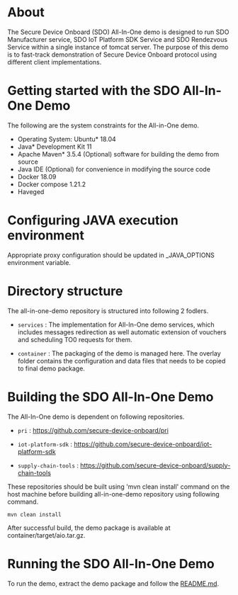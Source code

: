 # About

The Secure Device Onboard (SDO) All-In-One demo is designed to run SDO Manufacturer service, SDO IoT
Platform SDK Service and SDO Rendezvous Service within a single instance of tomcat server. The
purpose of this demo is to fast-track demonstration of Secure Device Onboard protocol using
different client implementations.

# Getting started with the SDO All-In-One Demo

The following are the system constraints for the All-in-One demo.
- Operating System: Ubuntu* 18.04
- Java* Development Kit 11
- Apache Maven* 3.5.4 (Optional) software for building the demo from source
- Java IDE (Optional) for convenience in modifying the source code
- Docker 18.09
- Docker compose 1.21.2
- Haveged

# Configuring JAVA execution environment

Appropriate proxy configuration should be updated in _JAVA_OPTIONS environment variable.

# Directory structure

The all-in-one-demo repository is structured into following 2 fodlers.
* `services` : The implementation for All-In-One demo services, which includes messages redirection
  as well automatic extension of vouchers and scheduling TO0 requests for them.

* `container` : The packaging of the demo is managed here. The overlay folder contains the
  configuration and data files that needs to be copied to final demo package.

# Building the SDO All-In-One Demo

The All-In-One demo is dependent on following repositories.

* `pri` : https://github.com/secure-device-onboard/pri

* `iot-platform-sdk` : https://github.com/secure-device-onboard/iot-platform-sdk

* `supply-chain-tools` : https://github.com/secure-device-onboard/supply-chain-tools

These repositories should be built using 'mvn clean install' command on the host machine before
building all-in-one-demo repository using following command.

```
mvn clean install
```

After successful build, the demo package is available at container/target/aio.tar.gz.

# Running the SDO All-In-One Demo

To run the demo, extract the demo package and follow the [README.md](container/overlay/README.md).
